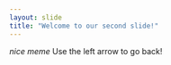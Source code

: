 ```yaml
---
layout: slide
title: "Welcome to our second slide!"
---
```

*nice meme*
Use the left arrow to go back!
